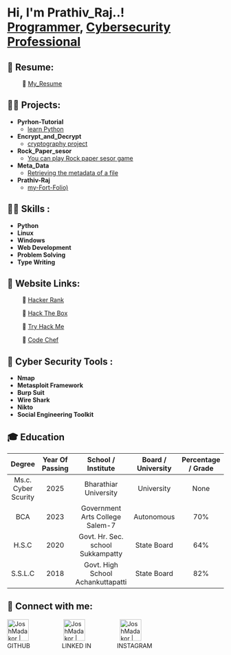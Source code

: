 <h1>Hi, I'm Prathiv_Raj..! <br/><a href="https://github.com/Prathiv-Raj">Programmer</a>, <a href="https://www.linkedin.com/in/prathiv-raj-735a1b260/">Cybersecurity Professional</a></h1>

<h2>💼 Resume:</h2>

&ensp;&ensp;&ensp;&ensp;&ensp;🔗 [My_Resume](https://www.canva.com/design/DAF2ZOAfpWs/6RnkT19opFgHzcEjAizuGw/view?utm_content=DAF2ZOAfpWs&utm_campaign=designshare&utm_medium=link&utm_source=editor)

<h2>👨‍💻 Projects:</h2>

- <b>Pyrhon-Tutorial</b>
  - [learn Python](https://github.com/Prathiv-Raj/python-tutorial)
- <b>Encrypt_and_Decrypt</b>
  - [cryptography project](https://github.com/Prathiv-Raj/Encryt_and_Decrypt)
- <b>Rock_Paper_sesor</b>
  - [You can play Rock paper sesor game](https://github.com/Prathiv-Raj/Rock_Paper_Sesor)
- <b>Meta_Data</b>
  - [Retrieving the metadata of a file](https://github.com/Prathiv-Raj/Meta_Data)
- <b>Prathiv-Raj</b>
  - [my-Fort-Folio)](https://github.com/Prathiv-Raj/Prathiv-Raj)
 
<h2> 🥷🏻 Skills :</h2>

- <b>Python</b>
- <b>Linux</b>
- <b>Windows</b>
- <b>Web Development</b>
- <b>Problem Solving</b>
- <b>Type Writing</b>

<h2> 🔗 Website Links:</h2>

&ensp;&ensp;&ensp;&ensp;&ensp;🔗 [Hacker Rank](https://hackerrank.com/profile/_prathiv_raj_)

&ensp;&ensp;&ensp;&ensp;&ensp;🔗 [Hack The Box](https://app.hackthebox.com/profile/cyberbot007)

&ensp;&ensp;&ensp;&ensp;&ensp;🔗 [Try Hack Me](https://tryhackme.com/p/RAJ)

&ensp;&ensp;&ensp;&ensp;&ensp;🔗 [Code Chef](https://www.codechef.com/users/raj_python)

<h2> 🔎 Cyber Security Tools :</h2>

- <b>Nmap</b>
- <b>Metasploit Framework</b>
- <b>Burp Suit</b>
- <b>Wire Shark</b>
- <b>Nikto</b>
- <b>Social Engineering Toolkit</b>

<h2>🎓 Education</h2>

| Degree              | Year Of Passing | School / Institute                | Board / University    | Percentage / Grade|
| :---:               |    :----:       |      :---:                        |  :---:                | :---:             |
| Ms.c. Cyber Scurity | 2025            | Bharathiar University             | University            | None              |
| BCA                 | 2023            | Government Arts College Salem-7   | Autonomous            | 70%               |
| H.S.C               | 2020            | Govt. Hr. Sec. school Sukkampatty | State Board           | 64%               |
| S.S.L.C             | 2018            | Govt. High School Achankuttapatti | State Board           | 82%               | 

<h2> 🤳 Connect with me:</h2>

[<img  alt="JoshMadakor | YouTube" width="50px" src="https://cdn.jsdelivr.net/npm/simple-icons@v3/icons/github.svg" />][youtube]&ensp;&ensp;&ensp;&ensp;&ensp;&ensp;&ensp;&ensp;&ensp;&ensp;&ensp;
 [<img  alt="JoshMadakor | LinkedIn" width="50px" src="https://cdn.jsdelivr.net/npm/simple-icons@v3/icons/linkedin.svg" />][linkedin]&ensp;&ensp;&ensp;&ensp;&ensp;&ensp;&ensp;&ensp;&ensp;&ensp;&ensp;
[<img alt="JoshMadakor | Instagram" width="50px" src="https://cdn.jsdelivr.net/npm/simple-icons@v3/icons/instagram.svg" />][instagram]
<br>GITHUB&ensp;&ensp;&ensp;&ensp;&ensp;&ensp;&ensp;&ensp;&ensp;&ensp;  LINKED IN&ensp;&ensp;&ensp;&ensp;&ensp;&ensp;&ensp;&ensp;   INSTAGRAM


[youtube]: https://github.com/Prathiv-Raj
[instagram]: https://www.instagram.com/_raider__raj_/
[linkedin]: https://www.linkedin.com/in/prathiv-raj-735a1b260/

<!--
**joshmadakor1/joshmadakor1** is a ✨ _special_ ✨ repository because its `README.md` (this file) appears on your GitHub profile.

Here are some ideas to get you started:

- 🔭 I’m currently working on ...
- 🌱 I’m currently learning ...
- 👯 I’m looking to collaborate on ...
- 🤔 I’m looking for help with ...
- 💬 Ask me about ...
- 📫 How to reach me: ...
- 😄 Pronouns: ...
- ⚡ Fun fact: ...
-->
